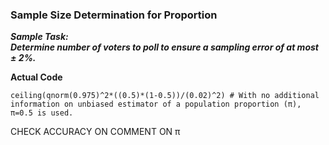 ### Sample Size Determination for Proportion
**_Sample Task:</br>
Determine number of voters to poll to ensure a sampling error of at most ± 2%._**

**Actual Code**
```
ceiling(qnorm(0.975)^2*((0.5)*(1-0.5))/(0.02)^2) # With no additional information on unbiased estimator of a population proportion (π), π=0.5 is used.
```
CHECK ACCURACY ON COMMENT ON π
